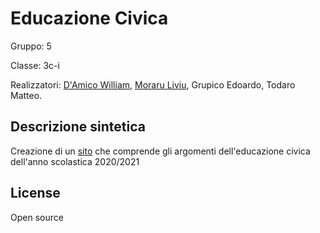 # Educazione Civica 

Gruppo: 5 

Classe: 3c-i

Realizzatori: [D'Amico William](https://github.com/william1908), [Moraru Liviu](https://github.com/TheBaldFrog), Grupico Edoardo, Todaro Matteo.

## Descrizione sintetica

Creazione di un [sito](https://thebaldfrog.github.io/Ed_civica_gruppo_5/) che comprende gli argomenti dell'educazione civica
dell'anno scolastica 2020/2021

## License
Open source
